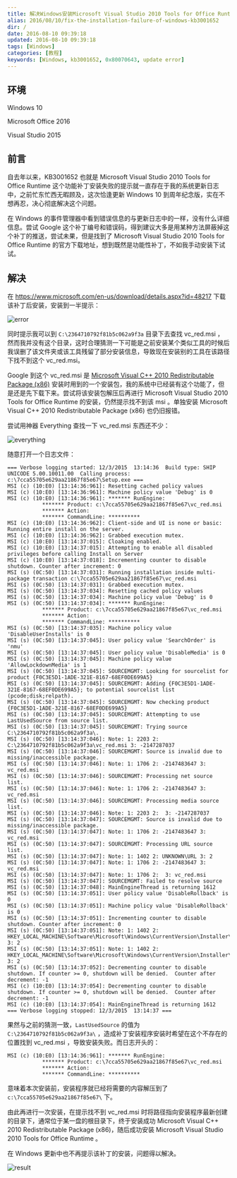 ```yaml
---
title: 解决Windows安装Microsoft Visual Studio 2010 Tools for Office Runtime(kb3001652)提示0x80070643错误的问题
alias: 2016/08/10/fix-the-installation-failure-of-windows-kb3001652
dir: /
date: 2016-08-10 09:39:18
updated: 2016-08-10 09:39:18
tags: [Windows]
categories: [教程]
keywords: [Windows, kb3001652, 0x80070643, update error]
---
```


## 环境

Windows 10

Microsoft Office 2016

Visual Studio 2015

## 前言

自去年以来，KB3001652 也就是 Microsoft Visual Studio 2010 Tools for Office Runtime 这个功能补丁安装失败的提示就一直存在于我的系统更新日志中，之前忙东忙西无暇顾及，这次恰逢更新 Windows 10 到周年纪念版，实在不想再忍，决心彻底解决这个问题。

在 Windows 的事件管理器中看到错误信息的与更新日志中的一样，没有什么详细信息。尝试 Google 这个补丁编号和错误码，得到建议大多是用某种方法屏蔽掉这个补丁的推送，尝试未果，但是找到了 Microsoft Visual Studio 2010 Tools for Office Runtime 的官方下载地址，想到既然是功能性补丁，不如我手动安装下试试。<!--more-->

## 解决

在 https://www.microsoft.com/en-us/download/details.aspx?id=48217 下载该补丁后安装，安装到一半提示：

![error](https://gmiimg.com/2d16d0c6216f824184b7030102c9d688.png)

同时提示我可以到 `C:\2364710792f81b5c062a9f3a` 目录下去查找 vc_red.msi ，然而我并没有这个目录，这时合理猜测一下可能是之前安装某个类似工具的时候后我误删了该文件夹或该工具残留了部分安装信息，导致现在安装别的工具在该路径下找不到这个 vc_red.msi。

Google 到这个 vc_red.msi 是 [Microsoft Visual C++ 2010 Redistributable Package (x86)](https://download.microsoft.com/download/C/6/D/C6D0FD4E-9E53-4897-9B91-836EBA2AACD3/vcredist_x86.exe) 安装时用到的一个安装包，我的系统中已经装有这个功能了，但是还是先下载下来。尝试将该安装包解压后再进行 Microsoft Visual Studio 2010 Tools for Office Runtime 的安装，仍然提示找不到该 msi 。单独安装 Microsoft Visual C++ 2010 Redistributable Package (x86) 也仍旧报错。

尝试用神器 Everything 查找一下 vc_red.msi 东西还不少：

![everything](https://gmiimg.com/1332934a9503d9b4920719851bb1991f.png)

随意打开一个日志文件：

```
=== Verbose logging started: 12/3/2015  13:14:36  Build type: SHIP UNICODE 5.00.10011.00  Calling process: c:\7cca55705e629aa21867f85e67\Setup.exe ===
MSI (c) (10:E0) [13:14:36:961]: Resetting cached policy values
MSI (c) (10:E0) [13:14:36:961]: Machine policy value 'Debug' is 0
MSI (c) (10:E0) [13:14:36:961]: ******* RunEngine:
           ******* Product: c:\7cca55705e629aa21867f85e67\vc_red.msi
           ******* Action: 
           ******* CommandLine: **********
MSI (c) (10:E0) [13:14:36:962]: Client-side and UI is none or basic: Running entire install on the server.
MSI (c) (10:E0) [13:14:36:962]: Grabbed execution mutex.
MSI (c) (10:E0) [13:14:37:015]: Cloaking enabled.
MSI (c) (10:E0) [13:14:37:015]: Attempting to enable all disabled privileges before calling Install on Server
MSI (c) (10:E0) [13:14:37:018]: Incrementing counter to disable shutdown. Counter after increment: 0
MSI (s) (0C:50) [13:14:37:031]: Running installation inside multi-package transaction c:\7cca55705e629aa21867f85e67\vc_red.msi
MSI (s) (0C:50) [13:14:37:031]: Grabbed execution mutex.
MSI (s) (0C:50) [13:14:37:034]: Resetting cached policy values
MSI (s) (0C:50) [13:14:37:034]: Machine policy value 'Debug' is 0
MSI (s) (0C:50) [13:14:37:034]: ******* RunEngine:
           ******* Product: c:\7cca55705e629aa21867f85e67\vc_red.msi
           ******* Action: 
           ******* CommandLine: **********
MSI (s) (0C:50) [13:14:37:035]: Machine policy value 'DisableUserInstalls' is 0
MSI (s) (0C:50) [13:14:37:045]: User policy value 'SearchOrder' is 'nmu'
MSI (s) (0C:50) [13:14:37:045]: User policy value 'DisableMedia' is 0
MSI (s) (0C:50) [13:14:37:045]: Machine policy value 'AllowLockdownMedia' is 1
MSI (s) (0C:50) [13:14:37:045]: SOURCEMGMT: Looking for sourcelist for product {F0C3E5D1-1ADE-321E-8167-68EF0DE699A5}
MSI (s) (0C:50) [13:14:37:045]: SOURCEMGMT: Adding {F0C3E5D1-1ADE-321E-8167-68EF0DE699A5}; to potential sourcelist list (pcode;disk;relpath).
MSI (s) (0C:50) [13:14:37:045]: SOURCEMGMT: Now checking product {F0C3E5D1-1ADE-321E-8167-68EF0DE699A5}
MSI (s) (0C:50) [13:14:37:045]: SOURCEMGMT: Attempting to use LastUsedSource from source list.
MSI (s) (0C:50) [13:14:37:045]: SOURCEMGMT: Trying source C:\2364710792f81b5c062a9f3a\.
MSI (s) (0C:50) [13:14:37:046]: Note: 1: 2203 2: C:\2364710792f81b5c062a9f3a\vc_red.msi 3: -2147287037 
MSI (s) (0C:50) [13:14:37:046]: SOURCEMGMT: Source is invalid due to missing/inaccessible package.
MSI (s) (0C:50) [13:14:37:046]: Note: 1: 1706 2: -2147483647 3: vc_red.msi 
MSI (s) (0C:50) [13:14:37:046]: SOURCEMGMT: Processing net source list.
MSI (s) (0C:50) [13:14:37:046]: Note: 1: 1706 2: -2147483647 3: vc_red.msi 
MSI (s) (0C:50) [13:14:37:046]: SOURCEMGMT: Processing media source list.
MSI (s) (0C:50) [13:14:37:046]: Note: 1: 2203 2:  3: -2147287037 
MSI (s) (0C:50) [13:14:37:047]: SOURCEMGMT: Source is invalid due to missing/inaccessible package.
MSI (s) (0C:50) [13:14:37:047]: Note: 1: 1706 2: -2147483647 3: vc_red.msi 
MSI (s) (0C:50) [13:14:37:047]: SOURCEMGMT: Processing URL source list.
MSI (s) (0C:50) [13:14:37:047]: Note: 1: 1402 2: UNKNOWN\URL 3: 2 
MSI (s) (0C:50) [13:14:37:047]: Note: 1: 1706 2: -2147483647 3: vc_red.msi 
MSI (s) (0C:50) [13:14:37:047]: Note: 1: 1706 2:  3: vc_red.msi 
MSI (s) (0C:50) [13:14:37:047]: SOURCEMGMT: Failed to resolve source
MSI (s) (0C:50) [13:14:37:048]: MainEngineThread is returning 1612
MSI (s) (0C:50) [13:14:37:051]: User policy value 'DisableRollback' is 0
MSI (s) (0C:50) [13:14:37:051]: Machine policy value 'DisableRollback' is 0
MSI (s) (0C:50) [13:14:37:051]: Incrementing counter to disable shutdown. Counter after increment: 0
MSI (s) (0C:50) [13:14:37:051]: Note: 1: 1402 2: HKEY_LOCAL_MACHINE\Software\Microsoft\Windows\CurrentVersion\Installer\Rollback\Scripts 3: 2 
MSI (s) (0C:50) [13:14:37:051]: Note: 1: 1402 2: HKEY_LOCAL_MACHINE\Software\Microsoft\Windows\CurrentVersion\Installer\Rollback\Scripts 3: 2 
MSI (s) (0C:50) [13:14:37:052]: Decrementing counter to disable shutdown. If counter >= 0, shutdown will be denied.  Counter after decrement: -1
MSI (c) (10:E0) [13:14:37:054]: Decrementing counter to disable shutdown. If counter >= 0, shutdown will be denied.  Counter after decrement: -1
MSI (c) (10:E0) [13:14:37:054]: MainEngineThread is returning 1612
=== Verbose logging stopped: 12/3/2015  13:14:37 ===
```

果然与之前的猜测一致，`LastUsedSource` 的值为 `C:\2364710792f81b5c062a9f3a\` ，造成补丁安装程序安装时希望在这个不存在的位置找到 vc_red.msi ，导致安装失败。而日志开头的：

```
MSI (c) (10:E0) [13:14:36:961]: ******* RunEngine:
           ******* Product: c:\7cca55705e629aa21867f85e67\vc_red.msi
           ******* Action: 
           ******* CommandLine: **********
```

意味着本次安装前，安装程序就已经将需要的内容解压到了 `c:\7cca55705e629aa21867f85e67\`  下。

由此再进行一次安装，在提示找不到 vc_red.msi 时将路径指向安装程序最新创建的目录下，通常位于某一盘的根目录下，终于安装成功 Microsoft Visual C++ 2010 Redistributable Package (x86)，随后成功安装 Microsoft Visual Studio 2010 Tools for Office Runtime 。

在 Windows 更新中也不再提示该补丁的安装，问题得以解决。

![result](https://gmiimg.com/8737ab9bdaeb857db69bf7ea8b8ab5e0.png)